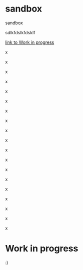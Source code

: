 # sandbox
sandbox

<span style="font-color: orange">sdlkfdslkfdsklf</span>

[link to Work in progress](#work-in-progress)

x

x

x

x

x

x

x

x

x

x

x

x

x

x

x

x

x

x

x

# Work in progress

:)

